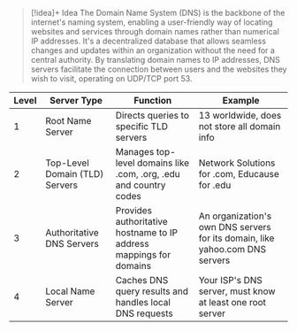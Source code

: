 
> [!idea]+ Idea
> The Domain Name System (DNS) is the backbone of the internet's naming system, enabling a user-friendly way of locating websites and services through domain names rather than numerical IP addresses. It's a decentralized database that allows seamless changes and updates within an organization without the need for a central authority. By translating domain names to IP addresses, DNS servers facilitate the connection between users and the websites they wish to visit, operating on UDP/TCP port 53.

| Level | Server Type | Function | Example |
|-------|-------------|----------|---------|
| 1 | Root Name Server | Directs queries to specific TLD servers | 13 worldwide, does not store all domain info |
| 2 | Top-Level Domain (TLD) Servers | Manages top-level domains like .com, .org, .edu and country codes | Network Solutions for .com, Educause for .edu |
| 3 | Authoritative DNS Servers | Provides authoritative hostname to IP address mappings for domains | An organization's own DNS servers for its domain, like yahoo.com DNS servers |
| 4 | Local Name Server | Caches DNS query results and handles local DNS requests | Your ISP's DNS server, must know at least one root server |
